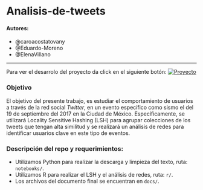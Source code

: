 # Analisis-de-tweets

#### Autores:

- @caroacostatovany
- @Eduardo-Moreno
- @ElenaVillano

***

Para ver el desarrolo del proyecto da click en el siguiente botón: 
[![Proyecto](https://img.shields.io/badge/Documentaci%C3%B3n-HTML-blue)](https://htmlpreview.github.io/?https://github.com/caroacostatovany/analisis-de-tweets/blob/main/docs/final_document.html)

### Objetivo

El objetivo del presente trabajo, es estudiar el comportamiento de usuarios a través de la red social *Twitter*, en un evento específico como sismo el del 19 de septiembre del 2017 en la Ciudad de México. Específicamente, se utilizará Locality Sensitive Hashing (LSH) para agrupar colecciones de los tweets que tengan alta similitud y se realizará un análisis de redes para identificar usuarios clave en este tipo de eventos.

### Descripción del repo y requerimientos:

- Utilizamos Python para realizar la descarga y limpieza del texto, ruta: `notebooks/`.
- Utilizamos R para realizar el LSH y el análisis de redes, ruta: `r/`. 
- Los archivos del documento final se encuentran en `docs/`.


